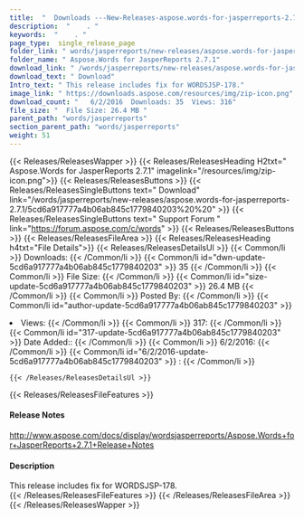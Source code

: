 ```yaml
---
title:  "  Downloads ---New-Releases-aspose.words-for-jasperreports-2.7.1 . " 
description:  "    . " 
keywords:  "    . " 
page_type:  single_release_page
folder_link: " words/jasperreports/new-releases/aspose.words-for-jasperreports-2.7.1/"
folder_name: " Aspose.Words for JasperReports 2.7.1"
download_link: " /words/jasperreports/new-releases/aspose.words-for-jasperreports-2.7.1/5cd6a917777a4b06ab845c1779840203"
download_text: " Download"
Intro_text: " This release includes fix for WORDSJSP-178."
image_link: " https://downloads.aspose.com/resources/img/zip-icon.png"
download_count: "   6/2/2016  Downloads: 35  Views: 316"
file_size: "  File Size: 26.4 MB "
parent_path: "words/jasperreports"
section_parent_path: "words/jasperreports"
weight: 51 
---
```


{{< Releases/ReleasesWapper >}}
  {{< Releases/ReleasesHeading H2txt=" Aspose.Words for JasperReports 2.7.1" imagelink="/resources/img/zip-icon.png">}}
  {{< Releases/ReleasesButtons >}}
    {{< Releases/ReleasesSingleButtons text=" Download" link="/words/jasperreports/new-releases/aspose.words-for-jasperreports-2.7.1/5cd6a917777a4b06ab845c1779840203%20%20" >}}
    {{< Releases/ReleasesSingleButtons text=" Support Forum " link="https://forum.aspose.com/c/words" >}}
  {{< Releases/ReleasesButtons >}}
  {{< Releases/ReleasesFileArea >}}
    {{< Releases/ReleasesHeading h4txt="File Details">}}
    {{< Releases/ReleasesDetailsUl >}}
            {{< Common/li  >}} Downloads: {{< /Common/li >}} 
      {{< Common/li id="dwn-update-5cd6a917777a4b06ab845c1779840203" >}} 35 {{< /Common/li >}} 
      {{< Common/li  >}} File Size: {{< /Common/li >}} 
      {{< Common/li id="size-update-5cd6a917777a4b06ab845c1779840203" >}} 26.4 MB {{< /Common/li >}} 
      {{< Common/li  >}} Posted By: {{< /Common/li >}} 
      {{< Common/li id="author-update-5cd6a917777a4b06ab845c1779840203" >}} <li>Views: {{< /Common/li >}} 
      {{< Common/li  >}} 317: {{< /Common/li >}} 
      {{< Common/li id="317-update-5cd6a917777a4b06ab845c1779840203" >}} Date Added:: {{< /Common/li >}} 
      {{< Common/li  >}} 6/2/2016: {{< /Common/li >}} 
      {{< Common/li id="6/2/2016-update-5cd6a917777a4b06ab845c1779840203" >}} : {{< /Common/li >}} 

    {{< /Releases/ReleasesDetailsUl >}}

  {{< Releases/ReleasesFileFeatures >}}
      <h4>Release Notes</h4><div><a href="http://www.aspose.com/docs/display/wordsjasperreports/Aspose.Words+for+JasperReports+2.7.1+Release+Notes">http://www.aspose.com/docs/display/wordsjasperreports/Aspose.Words+for+JasperReports+2.7.1+Release+Notes</a></div><h4>Description</h4><div class="HTMLDescription">This release includes fix for WORDSJSP-178.</div>
  {{< /Releases/ReleasesFileFeatures >}}
 {{< /Releases/ReleasesFileArea >}}
{{< /Releases/ReleasesWapper >}}


